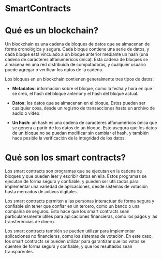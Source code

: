 # SmartContracts



# Qué es un blockchain?

Un blockchain es una cadena de bloques de datos que se almacenan de forma cronológica y segura. Cada bloque contiene una serie de datos, y cada bloque está vinculado a un bloque anterior mediante un hash (una cadena de caracteres alfanuméricos única). Esta cadena de bloques se almacena en una red distribuida de computadoras, y cualquier usuario puede agregar o verificar los datos de la cadena.

Los bloques en un blockchain contienen generalmente tres tipos de datos:

* **Metadatos:** información sobre el bloque, como la fecha y hora en que se creó, el hash del bloque anterior y el hash del bloque actual.

* **Datos:** los datos que se almacenan en el bloque. Estos pueden ser cualquier cosa, desde un registro de transacciones hasta un archivo de audio o video.

* **Un hash:** un hash es una cadena de caracteres alfanuméricos única que se genera a partir de los datos de un bloque. Esto asegura que los datos de un bloque no se puedan modificar sin cambiar el hash, y también hace posible la verificación de la integridad de los datos.

# Qué son los smart contracts?

Los smart contracts son programas que se ejecutan en la cadena de bloques y que pueden leer y escribir datos en ella. Estos programas se ejecutan de forma segura y confiable, y pueden ser utilizados para implementar una variedad de aplicaciones, desde sistemas de votación hasta mercados de activos digitales.

Los smart contracts permiten a las personas interactuar de forma segura y confiable sin tener que confiar en un tercero, como un banco o una compañía de seguros. Esto hace que los smart contracts sean particularesmente útiles para aplicaciones financieras, como los pagos y las transferencias de dinero.

Los smart contracts también se pueden utilizar para implementar aplicaciones no financieras, como los sistemas de votación. En este caso, los smart contracts se pueden utilizar para garantizar que los votos se cuenten de forma segura y confiable, y que los resultados sean transparentes.
